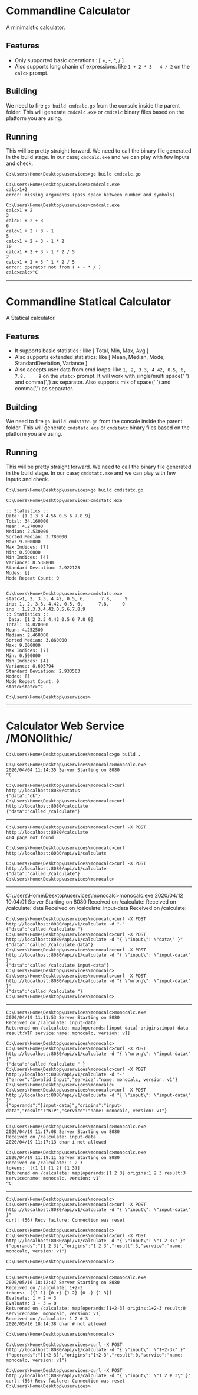 # Commandline Calculator

A minimalstic calculator.

## Features

- Only supported basic operations : [ +, -, *, / ]
- Also supports long chanin of expressions: like `1 + 2 * 3 - 4 / 2` on the `calc>` prompt.

## Building

 We need to fire `go build cmdcalc.go` from the console inside the parent folder.
 This will generate `cmdcalc.exe` or `cmdcalc` binary files based on the platform you are using.

## Running

This will be pretty straight forward. We need to call the binary file generated in the build stage.
In our case; `cmdcalc.exe` and we can play with few inputs and check.
```
C:\Users\Home\Desktop\uservices>go build cmdcalc.go

C:\Users\Home\Desktop\uservices>cmdcalc.exe
calc>1+2
error: missing arguments (pass space between number and symbols)

C:\Users\Home\Desktop\uservices>cmdcalc.exe
calc>1 + 2
3
calc>1 + 2 + 3
6
calc>1 + 2 + 3 - 1
5
calc>1 + 2 + 3 - 1 * 2
10
calc>1 + 2 + 3 - 1 * 2 / 5
2
calc>1 + 2 + 3 ^ 1 * 2 / 5  
error: operator not from ( + - * / )
calc>calc>^C

```

---
# Commandline Statical Calculator

A Statical calculator.

## Features

- It supports basic statistics : like [ Total, Min, Max, Avg ]
- Also supports extended statistics: like [ Mean, Median, Mode, StandardDeviation, Variance ]
- Also accepts user data from cmd loops: like `1, 2, 3.3, 4.42, 0.5, 6,      7.8,     9` on the `statc>` prompt.
    It will work with single/multi space(' ') and comma(',') as separator.
    Also supports mix of space(' ') and comma(',') as separator.

## Building

 We need to fire `go build cmdstatc.go` from the console inside the parent folder.
 This will generate `cmdstatc.exe` or `cmdstatc` binary files based on the platform you are using.

## Running

This will be pretty straight forward. We need to call the binary file generated in the build stage.
In our case; `cmdstatc.exe` and we can play with few inputs and check.
```
C:\Users\Home\Desktop\uservices>go build cmdstatc.go

C:\Users\Home\Desktop\uservices>cmdstatc.exe

:: Statistics ::
Data: [1 2.3 3 4.56 0.5 6 7.8 9]
Total: 34.160000
Mean: 4.270000
Median: 2.530000
Sorted Median: 3.780000
Max: 9.000000
Max Indices: [7]
Min: 0.500000
Min Indices: [4]
Variance: 8.538800
Standard Deviation: 2.922123
Modes: []
Mode Repeat Count: 0


C:\Users\Home\Desktop\uservices>cmdstatc.exe
statc>1, 2, 3.3, 4.42, 0.5, 6,      7.8,     9 
inp: 1, 2, 3.3, 4.42, 0.5, 6,      7.8,     9 
inp : 1,2,3.3,4.42,0.5,6,7.8,9
:: Statistics ::
 Data: [1 2 3.3 4.42 0.5 6 7.8 9]
Total: 34.020000
Mean: 4.252500
Median: 2.460000
Sorted Median: 3.860000
Max: 9.000000
Max Indices: [7]
Min: 0.500000
Min Indices: [4]
Variance: 8.605794
Standard Deviation: 2.933563
Modes: []
Mode Repeat Count: 0
statc>statc>^C

C:\Users\Home\Desktop\uservices>
```

---
# Calculator Web Service /MONOlithic/

```
C:\Users\Home\Desktop\uservices\monocalc>go build .

C:\Users\Home\Desktop\uservices\monocalc>monocalc.exe
2020/04/04 11:14:35 Server Starting on 8080
^C
```

```
C:\Users\Home\Desktop\uservices\monocalc>curl http://localhost:8080/status
{"data":"ok"}
C:\Users\Home\Desktop\uservices\monocalc>curl http://localhost:8080/calculate
{"data":"called /calculate"}
```

---

```
C:\Users\Home\Desktop\uservices\monocalc>curl -X POST http://localhost:8080/calculate
404 page not found

C:\Users\Home\Desktop\uservices\monocalc>curl http://localhost:8080/api/v1/calculate

C:\Users\Home\Desktop\uservices\monocalc>curl -X POST http://localhost:8080/api/v1/calculate
{"data":"called /calculate"}
C:\Users\Home\Desktop\uservices\monocalc>
```

---

C:\Users\Home\Desktop\uservices\monocalc>monocalc.exe
2020/04/12 10:04:01 Server Starting on 8080
Received on /calculate:
Received on /calculate: data
Received on /calculate: input-data
Received on /calculate:

```
C:\Users\Home\Desktop\uservices\monocalc>curl -X POST http://localhost:8080/api/v1/calculate -d "-"
{"data":"called /calculate "}
C:\Users\Home\Desktop\uservices\monocalc>curl -X POST http://localhost:8080/api/v1/calculate -d "{ \"input\": \"data\" }"
{"data":"called /calculate data"}
C:\Users\Home\Desktop\uservices\monocalc>curl -X POST http://localhost:8080/api/v1/calculate -d "{ \"input\": \"input-data\" }" 
{"data":"called /calculate input-data"}
C:\Users\Home\Desktop\uservices\monocalc>
C:\Users\Home\Desktop\uservices\monocalc>curl -X POST http://localhost:8080/api/v1/calculate -d "{ \"wrong\": \"input-data\" }" 
{"data":"called /calculate "}
C:\Users\Home\Desktop\uservices\monocalc>
```

---
```
C:\Users\Home\Desktop\uservices\monocalc>monocalc.exe
2020/04/19 11:11:53 Server Starting on 8080
Received on /calculate: input-data
Returened on /calculate: map[operands:[input-data] origins:input-data result:WIP service:name: monocalc, version: v1]
```

```
C:\Users\Home\Desktop\uservices\monocalc>
C:\Users\Home\Desktop\uservices\monocalc>curl -X POST http://localhost:8080/api/v1/calculate -d "{ \"wrong\": \"input-data\" }"
{"data":"called /calculate " }
C:\Users\Home\Desktop\uservices\monocalc>curl -X POST http://localhost:8080/api/v1/calculate -d "-"
{"error":"Invalid Input","service":"name: monocalc, version: v1"}
C:\Users\Home\Desktop\uservices\monocalc>
C:\Users\Home\Desktop\uservices\monocalc>curl -X POST http://localhost:8080/api/v1/calculate -d "{ \"input\": \"input-data\" }"
{"operands":"[input-data]","origins":"input-data","result":"WIP","service":"name: monocalc, version: v1"}
```
---
```
C:\Users\Home\Desktop\uservices\monocalc>monocalc.exe
2020/04/19 11:17:08 Server Starting on 8080
Received on /calculate: input-data
2020/04/19 11:17:13 char i not allowed

C:\Users\Home\Desktop\uservices\monocalc>monocalc.exe
2020/04/19 11:19:11 Server Starting on 8080
Received on /calculate: 1 2 3
tokens:  [{1 1} {1 2} {1 3}]
Returened on /calculate: map[operands:[1 2 3] origins:1 2 3 result:3 service:name: monocalc, version: v1]
^C
```
---
```
C:\Users\Home\Desktop\uservices\monocalc>
C:\Users\Home\Desktop\uservices\monocalc>curl -X POST http://localhost:8080/api/v1/calculate -d "{ \"input\": \"input-data\" }"
curl: (56) Recv failure: Connection was reset

C:\Users\Home\Desktop\uservices\monocalc>
C:\Users\Home\Desktop\uservices\monocalc>curl -X POST http://localhost:8080/api/v1/calculate -d "{ \"input\": \"1 2 3\" }"
{"operands":"[1 2 3]","origins":"1 2 3","result":3,"service":"name: monocalc, version: v1"}

C:\Users\Home\Desktop\uservices\monocalc>
```

---

```
C:\Users\Home\Desktop\uservices\monocalc>monocalc.exe
2020/05/16 18:12:47 Server Starting on 8080
Received on /calculate: 1+2-3
tokens:  [{1 1} {0 +} {1 2} {0 -} {1 3}]
Evaluate: 1 + 2 = 3
Evaluate: 3 - 3 = 0
Returened on /calculate: map[operands:[1+2-3] origins:1+2-3 result:0 service:name: monocalc, version: v1]    
Received on /calculate: 1 2 # 3
2020/05/16 18:14:38 char # not allowed

C:\Users\Home\Desktop\uservices\monocalc>
```

```
C:\Users\Home\Desktop\uservices>curl -X POST http://localhost:8080/api/v1/calculate -d "{ \"input\": \"1+2-3\" }"
{"operands":"[1+2-3]","origins":"1+2-3","result":0,"service":"name: monocalc, version: v1"}

C:\Users\Home\Desktop\uservices>curl -X POST http://localhost:8080/api/v1/calculate -d "{ \"input\": \"1 2 # 3\" }"
curl: (56) Recv failure: Connection was reset
C:\Users\Home\Desktop\uservices>
```